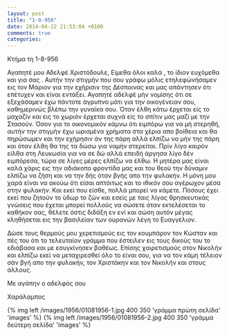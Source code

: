 ```yaml
---
layout: post
title: "1-8-956"
date: 2014-04-22 21:53:04 +0100
comments: true
categories:
---
```



Κτήμα τη 1-8-956

Αγαπητέ μου Αδελφέ Χριστόδουλε, Είμεθα όλοι καλά , το ίδιον ευχόμεθα και για σας . Αυτήν την στιγμήν
που σου γράφω μόλις ετηλεφώνήσαμεν εις τον Μάριον για την εχήρισιν της Δέσποινας και μας απάντησεν ότι επέτυχεν και είναι εντάξει. Αγαπητέ αδελφέ μήν νομίσης ότι σε εξεχάσαμεν έχω πάντοτε άγρυπνο μάτι για την οικογένειαν σου, καθημερινώς βλέπω την γυναίκα σου. Όταν έλθη κάτω έρχεται είς το μαχαζίν και εις το χωριόν έρχεται συχνά είς το σπίτιν μας μαζί με την Στασούν. Όσον για το οικονομικόν κάμνω ότι ειμπόρω για να μή στερηθή, αυτήν την στιγμήν έχω ωρισμένα χρήματα στα χέρια απο βοίθεια και θα πηρώσωμεν και την εχήρησιν άν της πάρη αλλά ελπίζω να μήν της πάρη και όταν έλθη θα της τα δώσω για ναμήν στερείται. Πρίν λίγο καιρόν είλθα στη Λευκωσία για να σε δώ αλλά επειδή άργησα λίγο δέν ειμπόρεσα, τώρα σε λίγες μέρες ελπίζω να έλθω. Η μητέρα μας είναι καλά χάρις εις την αδιάκοπο φροντίδα μας και του θεού την δύναμιν ελπίζω να ζήση και να την δής όταν βγής απο την φυλακήν. Η μόνη μου χαρά είναι να ακούω ότι είσαι απτόιτως και το ιθικόν σου αγέρωχον μέσα στην φυλακήν. Και εκεί που είσθε, πολλά μπορεί να κάμετε. Πόσους έχει εκεί που ζητούν το ύδωρ το ζών και εσείς με ταις λίγας θρησκευτικάς γνώσεις που έχεται μπορεί πολλούς να σώσετε όταν εκτελέσεται το καθήκον σας, θέλετε όστις διδάξη εν ενί και σώση αυτόν μέγας κληθήσεται εις την βασιλείαν των ουρανών λέγη το Ευαγγέλιον.

Δώσε τους θερμούς μου χερετισμούς εις τον κουμπάρον τον Κώσταν και πές του ότι το τελευταίον γράμμα που έστειλεν εις τους δικούς του το εδιάβασα και με εσυγκίνησεν βαθέως. Επίσης χαιρετισμούς στον Νικολήν και ελπίζω εκεί να μεταχιρεσθεί όλο το είναι σου, για να τον κάμη τέλειον σάν βγή απο την φυλακήν, τον Χριστάκην και τον Νικολήν και στους άλλους.

Με αγάπην ο αδελφός σου

Χαράλαμπος

{% img left /images/1956/01081956-1.jpg 400 350 'γράμμα πρώτη σελίδα' 'images' %}
{% img left /images/1956/01081956-2.jpg 400 350 'γράμμα δεύτερη σελίδα' 'images' %}
